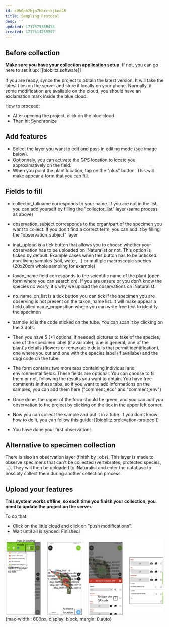 ```yaml
---
id: c0k0ph2bjp7bbrrikjknd45
title: Sampling Protocol
desc: ''
updated: 1717575588478
created: 1717514255507
---
```


## Before collection

**Make sure you have your collection application setup.** If not, you can go here to set it up: [[bioblitz.software]]

If you are ready, synce the project to obtain the latest version. It will take the latest files on the server and store it locally on your phone. Normally, if some modification are available on the cloud, you should have an exclamation mark inside the blue cloud.

How to proceed:
- After opening the project, click on the blue cloud
- Then hit Synchronize

## Add features
- Select the layer you want to edit and pass in editing mode (see image below).
- Optionnaly, you can activate the GPS location to locate you approximatively on the field.
- When you point the plant location, tap on the "plus" button. This will make appear a form that you can fill.

## Fields to fill
- collector_fullname corresponds to your name. If you are not in the list, you can add yourself by filling the "collector_list" layer (same process as above)

- observation_subject corresponds to the organ/part of the specimen you want to collect. If you don't find a correct term, you can add it by filling the "observation_subject" layer

- inat_upload is a tick button that allows you to choose whether your observation has to be uploaded on iNaturalist or not. This option is ticked by default. Example cases when this button has to be unticked: non-living samples (soil, water, ..) or multiple macroscopic species (20x20cm whole sampling for example)

- taxon_name field corresponds to the scientific name of the plant (open form where you can search on). If you are unsure or you don't know the species no worry, it's why we upload the observations on iNaturalist.

- no_name_on_list is a tick button you can tick if the specimen you are observing is not present on the taxon_name list. It will make appear a field called name_proposition where you can write free text to identify the specimen

- sample_id is the code sticked on the tube. You can scan it by clicking on the 3 dots.

- Then you have 5 (+1 optional if needed) pictures to take of the species, one of the specimen label (if available), one in general, one of the plant's details (flowers or remarkable details that permit identification), one where you cut and one with the species label (if availabe) and the dbgi code on the tube.

- The form contains two more tabs containing individual and environmental fields. These fields are optional. You can choose to fill them or not, following the results you want to obtain. You have free comments in these tabs, so if you want to add informations on the samples, you can add them here ("comment_eco" and "comment_env")

- Once done, the upper of the form should be green, and you can add you observation to the project by clicking on the tick in the upper left corner.

- Now you can collect the sample and put it in a tube. If you don't know how to do it, you can follow this guide: [[bioblitz.prelevation-protocol]]

- You have done your first observation!

## Alternative to specimen collection

There is also an observation layer (finish by _obs). This layer is made to observe specimens that can't be collected (vertebrates, protected species, ...). They will then be uploaded to iNaturalist and enter the database to possibly collect them during another collection process.

## Upload your features
**This system works offline, so each time you finish your collection, you need to update the project on the server.**

To do that: 
- Click on the little cloud and click on "push modifications". 
- Wait until all is synced. Finished!

![QField interface](assets/images/QField_settings.png){max-width : 600px, display: block, margin: 0 auto}